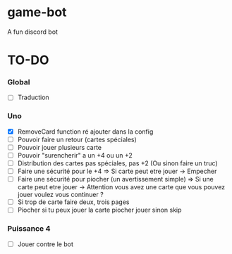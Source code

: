 # game-bot
A fun discord bot

# TO-DO


### Global
- [ ] Traduction

### Uno
- [X] RemoveCard function ré ajouter dans la config
- [ ] Pouvoir faire un retour (cartes spéciales)
- [ ] Pouvoir jouer plusieurs carte
- [ ] Pouvoir "surencherir" a un +4 ou un +2
- [ ] Distribution des cartes pas spéciales, pas +2 (Ou sinon faire un truc)
- [ ] Faire une sécurité pour le +4
    => Si carte peut etre jouer -> Empecher
- [ ] Faire une sécurité pour piocher (un avertissement simple)
    => Si une carte peut etre jouer -> Attention vous avez une carte que vous pouvez jouer voulez vous continuer ?
- [ ] Si trop de carte faire deux, trois pages
- [ ] Piocher si tu peux jouer la carte piocher jouer sinon skip

### Puissance 4 
- [ ] Jouer contre le bot
